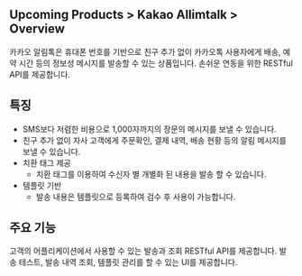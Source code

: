 ## Upcoming Products > Kakao Allimtalk > Overview

카카오 알림톡은 휴대폰 번호를 기반으로 친구 추가 없이 카카오톡 사용자에게 배송, 예약 시간 등의 정보성 메시지를 발송할 수 있는 상품입니다.
손쉬운 연동을 위한 RESTful API를 제공합니다.

## 특징

- SMS보다 저렴한 비용으로 1,000자까지의 장문의 메시지를 보낼 수 있습니다.
- 친구 추가 없이 자사 고객에게 주문확인, 결제 내역, 배송 현황 등의 알림 메시지를 보낼 수 있습니다.
- 치환 태그 제공
  -	치환 태그를 이용하여 수신자 별 개별화 된 내용을 발송 할 수 있습니다.
- 템플릿 기반
  - 발송 내용은 템플릿으로 등록하여 검수 후 사용이 가능합니다.

## 주요 기능

고객의 어플리케이션에서 사용할 수 있는 발송과 조회 RESTful API를 제공합니다.
발송 테스트, 발송 내역 조회, 템플릿 관리를 할 수 있는 UI를 제공합니다.
